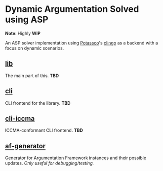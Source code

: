 # Dynamic Argumentation Solved using ASP

**Note**: Highly **WIP**

An ASP solver implementation using [Potassco](https://potassco.org/)'s [clingo](https://potassco.org/clingo/)
as a backend with a focus on dynamic scenarios.

## [lib](./lib)

The main part of this. **TBD**

## [cli](./cli)

CLI frontend for the library. **TBD**

## [cli-iccma](./cli-iccma)

ICCMA-conformant CLI frontend. **TBD**

## [af-generator](./af-generator)

Generator for Argumentation Framework instances and their possible updates. *Only useful for debugging/testing.*
